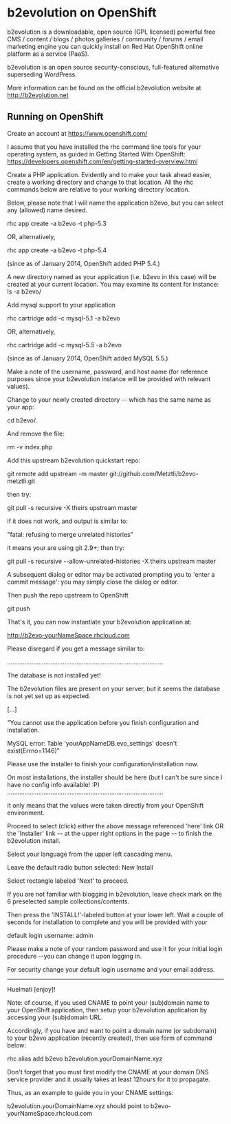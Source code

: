 b2evolution on OpenShift
=========================
b2evolution is a downloadable, open source (GPL licensed) powerful free CMS / content / blogs / photos galleries / community / forums / email marketing engine you can quickly install on Red Hat OpenShift online platform as a service (PaaS).

b2evolution is an open source security-conscious, full-featured alternative superseding WordPress.

More information can be found on the official b2evolution website at http://b2evolution.net

Running on OpenShift
--------------------

Create an account at https://www.openshift.com/

I assume that you have installed the rhc command line tools for your operating system, as guided in Getting Started With OpenShift:
https://developers.openshift.com/en/getting-started-overview.html

Create a PHP application. Evidently and to make your task ahead easier, create a working directory and change to that location.
All the rhc commands below are relative to your working directory location.

Below, please note that I will name the application b2evo, but you can select any (allowed) name desired.

rhc app create -a b2evo -t php-5.3

OR, alternatively,

rhc app create -a b2evo -t php-5.4

(since as of January 2014, OpenShift added PHP 5.4.)

A new directory named as your application (i.e. b2evo in this case) will be created at your current location. You may examine its content
for instance: ls -a b2evo/

Add mysql support to your application
    
rhc cartridge add -c mysql-5.1 -a b2evo

OR, alternatively,

rhc cartridge add -c mysql-5.5 -a b2evo

(since as of January 2014, OpenShift added MySQL 5.5.)

Make a note of the username, password, and host name (for reference purposes since your b2evolution instance will be provided with relevant values).

Change to your newly created directory -- which has the same name as your app:

cd b2evo/.

And remove the file:

rm -v index.php

Add this upstream b2evolution quickstart repo:

git remote add upstream -m master git://github.com/Metztli/b2evo-metztli.git

then try:

git pull -s recursive -X theirs upstream master

if it does not work, and output is similar to:

"fatal: refusing to merge unrelated histories"

it means your are using git 2.9+; then try:

git pull -s recursive --allow-unrelated-histories -X theirs upstream master

A subsequent dialog or editor may be activated prompting you to 'enter a commit message': you may simply close the dialog or editor.

Then push the repo upstream to OpenShift

git push

That's it, you can now instantiate your b2evolution application at:

http://b2evo-yourNameSpace.rhcloud.com

Please disregard if you get a message similar to:

..........................................................................................

The database is not installed yet!

The b2evolution files are present on your server, but it seems the database is not yet set up as expected.

[...]

"You cannot use the application before you finish configuration and installation.

MySQL error:
Table 'yourAppNameDB.evo_settings' doesn't exist(Errno=1146)"

Please use the installer to finish your configuration/installation now.

On most installations, the installer should be here (but I can't be sure since I have no config info available! :P)
..........................................................................................

It only means that the values were taken directly from your OpenShift environment.

Proceed to select (click) either the above message referenced 'here' link OR the 'Installer' link -- at the upper right options in the page -- to finish the b2evolution install.

Select your language from the upper left cascading menu.

Leave the default radio button selected: New Install

Select rectangle labeled 'Next' to proceed.

If you are not familiar with blogging in b2evolution, leave check mark on the 6 preselected sample collections/contents.

Then press the 'INSTALL!'-labeled button at your lower left. Wait a couple of seconds for installation to complete and you will be provided with your

default login username: admin

Please make a note of your random password and use it for your initial login procedure --you can change it upon logging in.

For security change your default login username and your email address.


-----------------------------


Huelmati [enjoy]!


Note: of course, if you used CNAME to point your (sub)domain name to your OpenShift application, then setup your b2evolution
application by accessing your (sub)domain URL.

Accordingly, if you have and want to point a domain name (or subdomain) to your b2evo application (recently created), then use form of command below:

rhc alias add b2evo b2evolution.yourDomainName.xyz

Don't forget that you must first modify the CNAME at your domain DNS service provider and it usually takes at least 12hours for it to propagate.

Thus, as an example to guide you in your CNAME settings:

b2evolution.yourDomainName.xyz		 should point to		b2evo-yourNameSpace.rhcloud.com
